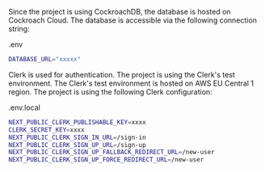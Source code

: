 Since the project is using CockroachDB, the database is hosted on Cockroach Cloud. The database is accessible via the following connection string:

.env

```bash
DATABASE_URL="xxxxx"
```

Clerk is used for authentication. The project is using the Clerk's test environment. The Clerk's test environment is hosted on AWS EU Central 1 region. The project is using the following Clerk configuration:

.env.local

```bash
NEXT_PUBLIC_CLERK_PUBLISHABLE_KEY=xxxx
CLERK_SECRET_KEY=xxxx
NEXT_PUBLIC_CLERK_SIGN_IN_URL=/sign-in
NEXT_PUBLIC_CLERK_SIGN_UP_URL=/sign-up
NEXT_PUBLIC_CLERK_SIGN_UP_FALLBACK_REDIRECT_URL=/new-user
NEXT_PUBLIC_CLERK_SIGN_UP_FORCE_REDIRECT_URL=/new-user
```
